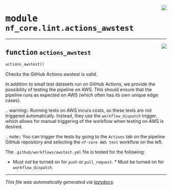 <!-- markdownlint-disable -->

<a href="../../../../../../tools/nf_core/lint/actions_awstest.py#L0"><img align="right" style="float:right;" src="https://img.shields.io/badge/-source-cccccc?style=flat-square"></a>

# <kbd>module</kbd> `nf_core.lint.actions_awstest`

---

<a href="../../../../../../tools/nf_core/lint/actions_awstest.py#L8"><img align="right" style="float:right;" src="https://img.shields.io/badge/-source-cccccc?style=flat-square"></a>

## <kbd>function</kbd> `actions_awstest`

```python
actions_awstest()
```

Checks the GitHub Actions awstest is valid.

In addition to small test datasets run on GitHub Actions, we provide the possibility of testing the pipeline on AWS. This should ensure that the pipeline runs as expected on AWS (which often has its own unique edge cases).

.. warning:: Running tests on AWS incurs costs, so these tests are not triggered automatically. Instead, they use the `workflow_dispatch` trigger, which allows for manual triggering of the workflow when testing on AWS is desired.

.. note:: You can trigger the tests by going to the `Actions` tab on the pipeline GitHub repository and selecting the `nf-core AWS test` workflow on the left.

The `.github/workflows/awstest.yml` file is tested for the following:

- Must _not_ be turned on for `push` or `pull_request`. \* Must be turned on for `workflow_dispatch`.

---

_This file was automatically generated via [lazydocs](https://github.com/ml-tooling/lazydocs)._

